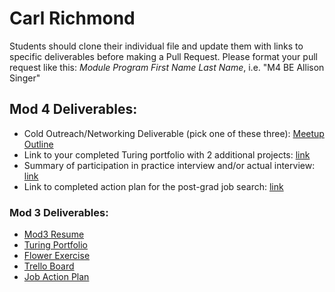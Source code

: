 # Carl Richmond

Students should clone their individual file and update them with links to specific deliverables before making a Pull Request. Please format your pull request like this: *Module Program First Name Last Name*, i.e. "M4 BE Allison Singer" 

## Mod 4 Deliverables:
* Cold Outreach/Networking Deliverable (pick one of these three): [Meetup Outline](https://gist.github.com/ACC25/89c68f85b85c66e25cd95861ec40769b)
* Link to your completed Turing portfolio with 2 additional projects: [link](https://www.turing.io/alumni/carl-richmond)
* Summary of participation in practice interview and/or actual interview: [link](https://gist.github.com/ACC25/7e1ab06138e5eac684a5efee6e07bc8b)
* Link to completed action plan for the post-grad job search: [link](https://gist.github.com/ACC25/21964214ccc9f9f421838855853e42d4)

### Mod 3 Deliverables:

* [Mod3 Resume](https://www.turing.io/sites/default/files/resumes/carl_richmond_mod3_resume.pdf)
* [Turing Portfolio](https://www.turing.io/alumni/carl-richmond)
* [Flower Exercise](https://gist.github.com/ACC25/da6f255f4c42380fe55c18bd63729237)
* [Trello Board](https://trello.com/b/8dGYBXpv/job-board)
* [Job Action Plan](https://gist.github.com/ACC25/e1426982dc2eeef4727bc5a0219d78e8)

